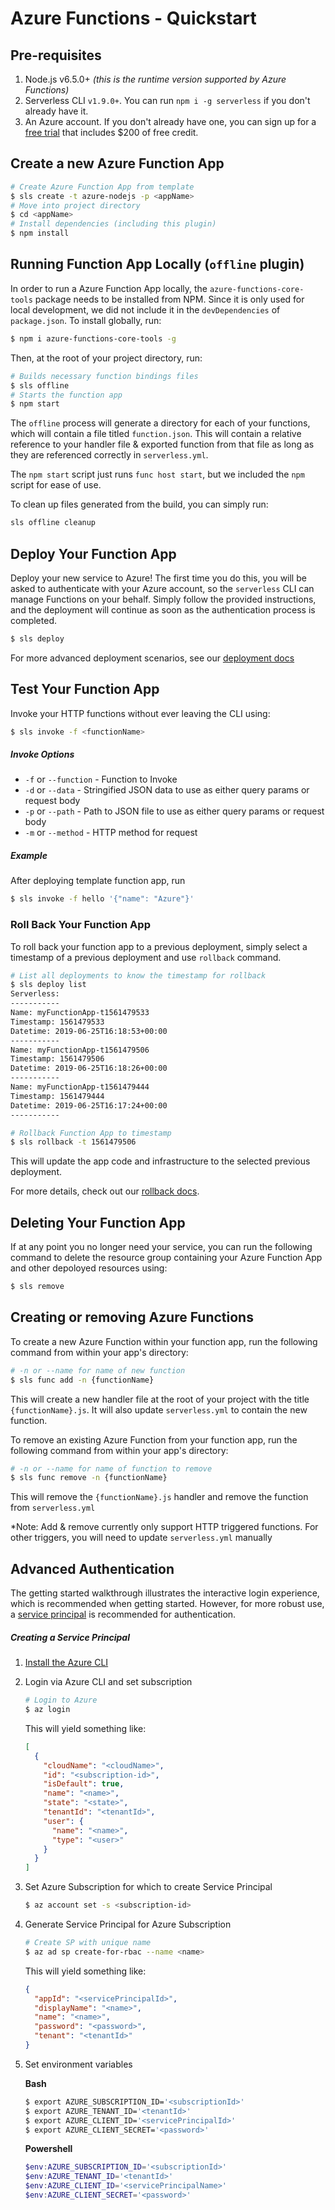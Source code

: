 <!--
title: Serverless Framework - Azure Functions Guide - Quick Start
menuText: Quick Start
menuOrder: 1
description: Getting started with the Serverless Framework on Azure Functions
layout: Doc
-->

# Azure Functions - Quickstart

## Pre-requisites

1. Node.js v6.5.0+ _(this is the runtime version supported by Azure Functions)_
2. Serverless CLI `v1.9.0+`. You can run `npm i -g serverless` if you don't already have it.
3. An Azure account. If you don't already have one, you can sign up for a [free trial](https://azure.microsoft.com/en-us/free/) that includes \$200 of free credit.

## Create a new Azure Function App

```bash
# Create Azure Function App from template
$ sls create -t azure-nodejs -p <appName>
# Move into project directory
$ cd <appName>
# Install dependencies (including this plugin)
$ npm install
```

## Running Function App Locally (`offline` plugin)

In order to run a Azure Function App locally, the `azure-functions-core-tools` package needs to be installed from NPM. Since it is only used for local development, we did not include it in the `devDependencies` of `package.json`. To install globally, run:

```bash
$ npm i azure-functions-core-tools -g
```

Then, at the root of your project directory, run:

```bash
# Builds necessary function bindings files
$ sls offline
# Starts the function app
$ npm start
```

The `offline` process will generate a directory for each of your functions, which will contain a file titled `function.json`. This will contain a relative reference to your handler file & exported function from that file as long as they are referenced correctly in `serverless.yml`.

The `npm start` script just runs `func host start`, but we included the `npm` script for ease of use.

To clean up files generated from the build, you can simply run:

```bash
sls offline cleanup
```

## Deploy Your Function App

Deploy your new service to Azure! The first time you do this, you will be asked to authenticate with your Azure account, so the `serverless` CLI can manage Functions on your behalf. Simply follow the provided instructions, and the deployment will continue as soon as the authentication process is completed.

```bash
$ sls deploy
```

For more advanced deployment scenarios, see our [deployment docs](https://github.com/serverless/serverless-azure-functions/blob/master/docs/DEPLOY.md)

## Test Your Function App

Invoke your HTTP functions without ever leaving the CLI using:

```bash
$ sls invoke -f <functionName>
```

##### Invoke Options

- `-f` or `--function` - Function to Invoke
- `-d` or `--data` - Stringified JSON data to use as either query params or request body
- `-p` or `--path` - Path to JSON file to use as either query params or request body
- `-m` or `--method` - HTTP method for request

##### Example

After deploying template function app, run

```bash
$ sls invoke -f hello '{"name": "Azure"}'
```

### Roll Back Your Function App

To roll back your function app to a previous deployment, simply select a timestamp of a previous deployment and use `rollback` command.

```bash
# List all deployments to know the timestamp for rollback
$ sls deploy list
Serverless:
-----------
Name: myFunctionApp-t1561479533
Timestamp: 1561479533
Datetime: 2019-06-25T16:18:53+00:00
-----------
Name: myFunctionApp-t1561479506
Timestamp: 1561479506
Datetime: 2019-06-25T16:18:26+00:00
-----------
Name: myFunctionApp-t1561479444
Timestamp: 1561479444
Datetime: 2019-06-25T16:17:24+00:00
-----------

# Rollback Function App to timestamp
$ sls rollback -t 1561479506
```

This will update the app code and infrastructure to the selected previous deployment.

For more details, check out our [rollback docs](https://github.com/serverless/serverless-azure-functions/blob/dev/docs/DEPLOY.md).

## Deleting Your Function App

If at any point you no longer need your service, you can run the following command to delete the resource group containing your Azure Function App and other depoloyed resources using:

```bash
$ sls remove
```

## Creating or removing Azure Functions

To create a new Azure Function within your function app, run the following command from within your app's directory:

```bash
# -n or --name for name of new function
$ sls func add -n {functionName}
```

This will create a new handler file at the root of your project with the title `{functionName}.js`. It will also update `serverless.yml` to contain the new function.

To remove an existing Azure Function from your function app, run the following command from within your app's directory:

```bash
# -n or --name for name of function to remove
$ sls func remove -n {functionName}
```

This will remove the `{functionName}.js` handler and remove the function from `serverless.yml`

\*Note: Add & remove currently only support HTTP triggered functions. For other triggers, you will need to update `serverless.yml` manually

## Advanced Authentication

The getting started walkthrough illustrates the interactive login experience, which is recommended when getting started. However, for more robust use, a [service principal](https://docs.microsoft.com/en-us/azure/active-directory/develop/app-objects-and-service-principals) is recommended for authentication.

##### Creating a Service Principal

1. [Install the Azure CLI](https://docs.microsoft.com/en-us/cli/azure/install-azure-cli?view=azure-cli-latest)
2. Login via Azure CLI and set subscription
   ```bash
   # Login to Azure
   $ az login
    ```
    This will yield something like:
    ```json
    [
      {
        "cloudName": "<cloudName>",
        "id": "<subscription-id>",
        "isDefault": true,
        "name": "<name>",
        "state": "<state>",
        "tenantId": "<tenantId>",
        "user": {
          "name": "<name>",
          "type": "<user>"
        }
      }
    ]
    ```
3. Set Azure Subscription for which to create Service Principal
    ```bash
   $ az account set -s <subscription-id>
   ```
4. Generate Service Principal for Azure Subscription
   ```bash
   # Create SP with unique name
   $ az ad sp create-for-rbac --name <name>
   ```
   This will yield something like:
   ```json
   {
     "appId": "<servicePrincipalId>",
     "displayName": "<name>",
     "name": "<name>",
     "password": "<password>",
     "tenant": "<tenantId>"
   }
   ```
5. Set environment variables

   **Bash**

   ```bash
   $ export AZURE_SUBSCRIPTION_ID='<subscriptionId>'
   $ export AZURE_TENANT_ID='<tenantId>'
   $ export AZURE_CLIENT_ID='<servicePrincipalId>'
   $ export AZURE_CLIENT_SECRET='<password>'
   ```

   **Powershell**

   ```powershell
   $env:AZURE_SUBSCRIPTION_ID='<subscriptionId>'
   $env:AZURE_TENANT_ID='<tenantId>'
   $env:AZURE_CLIENT_ID='<servicePrincipalName>'
   $env:AZURE_CLIENT_SECRET='<password>'
   ```
